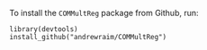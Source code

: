 To install the `COMMultReg` package from Github, run:

```
library(devtools)
install_github("andrewraim/COMMultReg")
```
